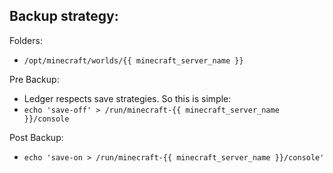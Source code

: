 ## Backup strategy:

Folders:
* `/opt/minecraft/worlds/{{ minecraft_server_name }}`

Pre Backup:
* Ledger respects save strategies. So this is simple:
* `echo 'save-off' > /run/minecraft-{{ minecraft_server_name }}/console`

Post Backup:
* `echo 'save-on > /run/minecraft-{{ minecraft_server_name }}/console'`

